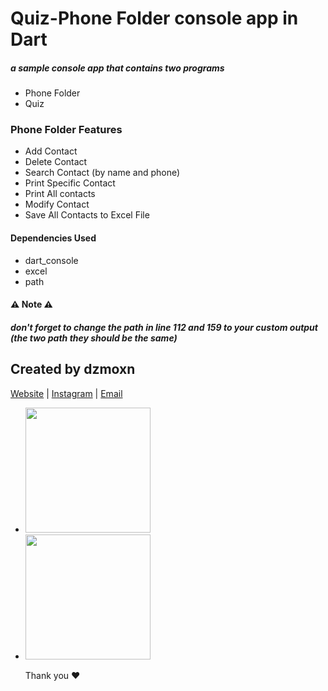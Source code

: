 # Quiz-Phone Folder console app in Dart
##### a sample console app that contains two programs

  - Phone Folder
  - Quiz


### Phone Folder Features 

  - Add Contact
  - Delete Contact
  - Search Contact (by name and phone)
  - Print Specific Contact
  - Print All contacts
  - Modify Contact
  - Save All Contacts to Excel File 

#### Dependencies Used
  - dart_console
  - excel
  - path
 
 
#### ⚠️ Note ⚠️

  ##### don't forget to change the path in line 112 and 159 to your custom output (the two path they should be the same)
  

## Created by dzmoxn

[Website](https://www.ranwip.com) | [Instagram](instagram.com/mohsen_unix) | [Email](mailto:ghalemmohsen@gmail.com)

- <a href="https://www.ranwip.com">
  <img src="https://user-images.githubusercontent.com/90144954/174205826-294fff04-8c85-4080-9fd2-bede1d5953c6.png" width=200/>
  <a/>
  
- <a href="https://www.buymeacoffee.com/ghalemmohsz">
   <img src="https://user-images.githubusercontent.com/90144954/174206223-4a36b64d-b621-4367-a5a0-508da33ca45d.png" width=200/>
   <a/>
   
   
  
  Thank you ❤️

  
